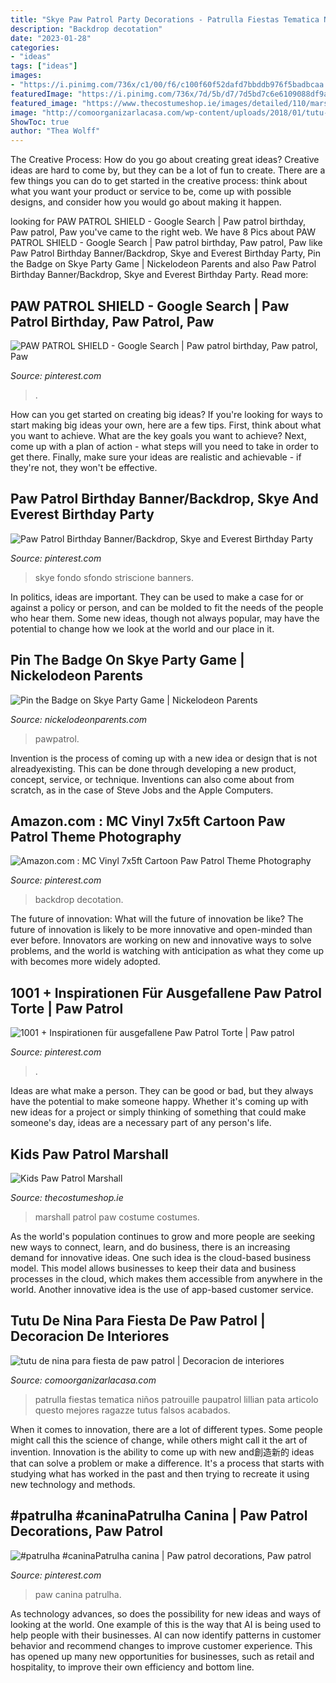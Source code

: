 ```yaml
---
title: "Skye Paw Patrol Party Decorations - Patrulla Fiestas Tematica Niños Patrouille Paupatrol Lillian Pata Articolo Questo Mejores Ragazze Tutus Falsos Acabados"
description: "Backdrop decotation"
date: "2023-01-28"
categories:
- "ideas"
tags: ["ideas"]
images:
- "https://i.pinimg.com/736x/c1/00/f6/c100f60f52dafd7bbddb976f5badbcaa.jpg"
featuredImage: "https://i.pinimg.com/736x/7d/5b/d7/7d5bd7c6e6109088df9a3855019df958.jpg"
featured_image: "https://www.thecostumeshop.ie/images/detailed/110/marshall_2.jpg"
image: "http://comoorganizarlacasa.com/wp-content/uploads/2018/01/tutu-de-nina-para-fiesta-de-paw-patrol.jpg"
ShowToc: true
author: "Thea Wolff"
---
```



The Creative Process: How do you go about creating great ideas?
Creative ideas are hard to come by, but they can be a lot of fun to create. There are a few things you can do to get started in the creative process: think about what you want your product or service to be, come up with possible designs, and consider how you would go about making it happen.

	

		
looking for PAW PATROL SHIELD - Google Search | Paw patrol birthday, Paw patrol, Paw you've came to the right web. We have 8 Pics about PAW PATROL SHIELD - Google Search | Paw patrol birthday, Paw patrol, Paw like Paw Patrol Birthday Banner/Backdrop, Skye and Everest Birthday Party, Pin the Badge on Skye Party Game | Nickelodeon Parents and also Paw Patrol Birthday Banner/Backdrop, Skye and Everest Birthday Party. Read more:
		
    
## PAW PATROL SHIELD - Google Search | Paw Patrol Birthday, Paw Patrol, Paw

<img loading=lazy src="https://i.pinimg.com/736x/ff/07/66/ff076644280ffa5ca396439dd6c641c5.jpg" onerror="this.onerror=null;this.src='https://tse4.mm.bing.net/th?id=OIP.V9NOY_LVMZlqc70qQhR2pgHaHa&amp;pid=15.1';" alt="PAW PATROL SHIELD - Google Search | Paw patrol birthday, Paw patrol, Paw">

_Source: pinterest.com_

>. 

	

How can you get started on creating big ideas?
If you're looking for ways to start making big ideas your own, here are a few tips. First, think about what you want to achieve. What are the key goals you want to achieve? Next, come up with a plan of action - what steps will you need to take in order to get there. Finally, make sure your ideas are realistic and achievable - if they're not, they won't be effective.

    
## Paw Patrol Birthday Banner/Backdrop, Skye And Everest Birthday Party

<img loading=lazy src="https://i.pinimg.com/736x/7d/5b/d7/7d5bd7c6e6109088df9a3855019df958.jpg" onerror="this.onerror=null;this.src='https://tse4.mm.bing.net/th?id=OIP.bQfMYqSsWXRNr_xnW-BeywHaHa&amp;pid=15.1';" alt="Paw Patrol Birthday Banner/Backdrop, Skye and Everest Birthday Party">

_Source: pinterest.com_

>skye fondo sfondo striscione banners. 

	

In politics, ideas are important. They can be used to make a case for or against a policy or person, and can be molded to fit the needs of the people who hear them. Some new ideas, though not always popular, may have the potential to change how we look at the world and our place in it.

    
## Pin The Badge On Skye Party Game | Nickelodeon Parents

<img loading=lazy src="https://www.nickelodeonparents.com/wp-content/uploads/2015/11/pawPatrol-skyePinBadge1x1-1200x630.jpg" onerror="this.onerror=null;this.src='https://tse1.mm.bing.net/th?id=OIP.ufd5lyvxLun2tJdetNR62wHaD4&amp;pid=15.1';" alt="Pin the Badge on Skye Party Game | Nickelodeon Parents">

_Source: nickelodeonparents.com_

>pawpatrol. 

	

Invention is the process of coming up with a new idea or design that is not alreadyexisting. This can be done through developing a new product, concept, service, or technique. Inventions can also come about from scratch, as in the case of Steve Jobs and the Apple Computers.

    
## Amazon.com : MC Vinyl 7x5ft Cartoon Paw Patrol Theme Photography

<img loading=lazy src="https://i.pinimg.com/736x/9e/10/7c/9e107c4dc685e286bf9b971a7c155d43.jpg" onerror="this.onerror=null;this.src='https://tse4.mm.bing.net/th?id=OIP.ZAsbqtukhn8SUSwPBNQk4wHaHK&amp;pid=15.1';" alt="Amazon.com : MC Vinyl 7x5ft Cartoon Paw Patrol Theme Photography">

_Source: pinterest.com_

>backdrop decotation. 

	

The future of innovation: What will the future of innovation be like?
The future of innovation is likely to be more innovative and open-minded than ever before. Innovators are working on new and innovative ways to solve problems, and the world is watching with anticipation as what they come up with becomes more widely adopted.

    
## 1001 + Inspirationen Für Ausgefallene Paw Patrol Torte | Paw Patrol

<img loading=lazy src="https://i.pinimg.com/736x/c1/00/f6/c100f60f52dafd7bbddb976f5badbcaa.jpg" onerror="this.onerror=null;this.src='https://tse3.mm.bing.net/th?id=OIP.mwvL11OHRmf0WGM8IG7qJAHaHa&amp;pid=15.1';" alt="1001 + Inspirationen für ausgefallene Paw Patrol Torte | Paw patrol">

_Source: pinterest.com_

>. 

	

Ideas are what make a person. They can be good or bad, but they always have the potential to make someone happy. Whether it's coming up with new ideas for a project or simply thinking of something that could make someone's day, ideas are a necessary part of any person's life.

    
## Kids Paw Patrol Marshall

<img loading=lazy src="https://www.thecostumeshop.ie/images/detailed/110/marshall_2.jpg" onerror="this.onerror=null;this.src='https://tse1.mm.bing.net/th?id=OIP.C2wmccIlfb9Sei3b3MFHRgHaPr&amp;pid=15.1';" alt="Kids Paw Patrol Marshall">

_Source: thecostumeshop.ie_

>marshall patrol paw costume costumes. 

	

As the world's population continues to grow and more people are seeking new ways to connect, learn, and do business, there is an increasing demand for innovative ideas. One such idea is the cloud-based business model. This model allows businesses to keep their data and business processes in the cloud, which makes them accessible from anywhere in the world. Another innovative idea is the use of app-based customer service.

    
## Tutu De Nina Para Fiesta De Paw Patrol | Decoracion De Interiores

<img loading=lazy src="http://comoorganizarlacasa.com/wp-content/uploads/2018/01/tutu-de-nina-para-fiesta-de-paw-patrol.jpg" onerror="this.onerror=null;this.src='https://tse2.mm.bing.net/th?id=OIP.3HEoVD9Cdp7ZWIxG8iX1IwHaJ4&amp;pid=15.1';" alt="tutu de nina para fiesta de paw patrol | Decoracion de interiores">

_Source: comoorganizarlacasa.com_

>patrulla fiestas tematica niños patrouille paupatrol lillian pata articolo questo mejores ragazze tutus falsos acabados. 

	

When it comes to innovation, there are a lot of different types. Some people might call this the science of change, while others might call it the art of invention. Innovation is the ability to come up with new and創造新的 ideas that can solve a problem or make a difference. It's a process that starts with studying what has worked in the past and then trying to recreate it using new technology and methods.

    
## #patrulha #caninaPatrulha Canina | Paw Patrol Decorations, Paw Patrol

<img loading=lazy src="https://i.pinimg.com/736x/eb/2e/00/eb2e005a53ec565dd11f0611760dd2dc.jpg" onerror="this.onerror=null;this.src='https://tse3.mm.bing.net/th?id=OIP.Ohjrq9-L041cqA7_iIh3SgHaLL&amp;pid=15.1';" alt="#patrulha #caninaPatrulha canina | Paw patrol decorations, Paw patrol">

_Source: pinterest.com_

>paw canina patrulha. 

	

As technology advances, so does the possibility for new ideas and ways of looking at the world. One example of this is the way that AI is being used to help people with their businesses. AI can now identify patterns in customer behavior and recommend changes to improve customer experience. This has opened up many new opportunities for businesses, such as retail and hospitality, to improve their own efficiency and bottom line.

